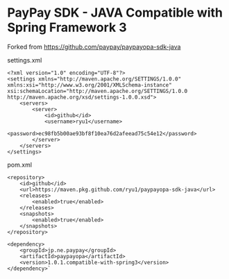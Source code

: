 # PayPay SDK - JAVA Compatible with Spring Framework 3

Forked from https://github.com/paypay/paypayopa-sdk-java

settings.xml
```
<?xml version="1.0" encoding="UTF-8"?>
<settings xmlns="http://maven.apache.org/SETTINGS/1.0.0" xmlns:xsi="http://www.w3.org/2001/XMLSchema-instance" xsi:schemaLocation="http://maven.apache.org/SETTINGS/1.0.0 http://maven.apache.org/xsd/settings-1.0.0.xsd">
    <servers>
        <server>
            <id>github</id>
            <username>ryu1</username>
            <password>ec98fb5b00ae93bf8f10ea76d2afeead75c54e12</password>
        </server>
    </servers>
</settings>
```

pom.xml
```
<repository>
    <id>github</id>
    <url>https://maven.pkg.github.com/ryu1/paypayopa-sdk-java</url>
    <releases>
        <enabled>true</enabled>
    </releases>
    <snapshots>
        <enabled>true</enabled>
    </snapshots>
</repository>
```

```
<dependency>
    <groupId>jp.ne.paypay</groupId>
    <artifactId>paypayopa</artifactId>
    <version>1.0.1.compatible-with-spring3</version>
</dependency>`
```

